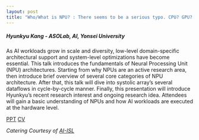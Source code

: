 ```yaml
---
layout: post
title: "Who/What is NPU? : There seems to be a serious typo. CPU? GPU? NPU!"
---
```


<h5>
    Hyunkyu Kang - ASOLab, AI, Yonsei University
</h5>

As AI workloads grow in scale and diversity, low-level domain-specific architectural support and system-level optimizations have become essential. This talk introduces the fundamentals of Neural Processing Unit (NPU) architectures. Starting from why NPUs are an active research area, then introduce brief overview of several core categories of NPU architecture. After that, this talk will dive into systolic array’s several dataflows in cycle-by-cycle manner. Finally, this presentation will introduce Hyunkyu’s recent research interest and ongoing research idea. Attendees will gain a basic understanding of NPUs and how AI workloads are executed at the hardware level.

[PPT](https://docs.google.com/presentation/d/1fWkWi3UbQUzrjE5SPheioULYevVVeuUr/edit?usp=sharing&ouid=111948851444227468135&rtpof=true&sd=true)
[CV](https://www.linkedin.com/in/hyunkyu-kang-717774362)

<i>
    Catering Courtesy of <a href="https://albert-no.github.io/">AI-ISL</a>
</i>